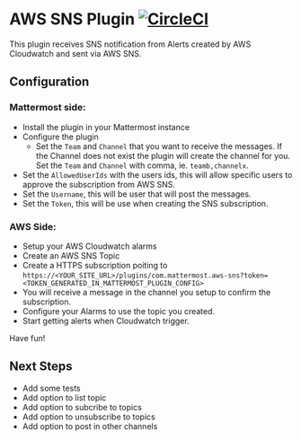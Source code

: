 # AWS SNS Plugin [![CircleCI](https://circleci.com/gh/mattermost/mattermost-plugin-aws-SNS.svg?style=svg)](https://circleci.com/gh/mattermost/mattermost-plugin-aws-SNS)

This plugin receives SNS notification from Alerts created by AWS Cloudwatch and sent via AWS SNS.

## Configuration

### Mattermost side:

  - Install the plugin in your Mattermost instance
  - Configure the plugin
    - Set the `Team` and `Channel` that you want to receive the messages. If the Channel does not exist the plugin will create the channel for you.
    Set the `Team` and `Channel` with comma, ie. `teamb,channelx`.
  - Set the `AllowedUserIds` with the users ids, this will allow specific users to approve the subscription from AWS SNS.
  - Set the `Username`, this will be user that will post the messages.
  - Set the `Token`, this will be use when creating the SNS subscription.

### AWS Side:

 - Setup your AWS Cloudwatch alarms
 - Create an AWS SNS Topic
 - Create a HTTPS subscription poiting to `https://<YOUR_SITE_URL>/plugins/com.mattermost.aws-sns?token=<TOKEN_GENERATED_IN_MATTERMOST_PLUGIN_CONFIG>`
 - You will receive a message in the channel you setup to confirm the subscription.
 - Configure your Alarms to use the topic you created.
 - Start getting alerts when Cloudwatch trigger.

 Have fun!

 ## Next Steps

  - Add some tests
  - Add option to list topic
  - Add option to subcribe to topics
  - Add option to unsubscribe to topics
  - Add option to post in other channels
